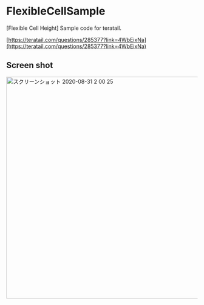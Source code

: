 # FlexibleCellSample
[Flexible Cell Height] Sample code for teratail. 

[https://teratail.com/questions/285377?link=4WbEixNa](https://teratail.com/questions/285377?link=4WbEixNa)

## Screen shot

<img width="584" alt="スクリーンショット 2020-08-31 2 00 25" src="https://user-images.githubusercontent.com/8732417/91665024-c3d82700-eb2d-11ea-97bd-22536bb040cf.png">

